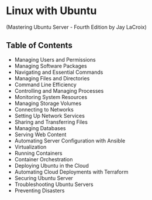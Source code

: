 # Linux with Ubuntu

(Mastering Ubuntu Server - Fourth Edition by Jay LaCroix)

## Table of Contents

- Managing Users and Permissions
- Managing Software Packages
- Navigating and Essential Commands
- Managing Files and Directories
- Command Line Efficiency
- Controlling and Managing Processes
- Monitoring System Resources
- Managing Storage Volumes
- Connecting to Networks
- Setting Up Network Services
- Sharing and Transferring Files
- Managing Databases
- Serving Web Content
- Automating Server Configuration with Ansible
- Virtualization
- Running Containers
- Container Orchestration
- Deploying Ubuntu in the Cloud
- Automating Cloud Deployments with Terraform
- Securing Ubuntu Server
- Troubleshooting Ubuntu Servers
- Preventing Disasters
